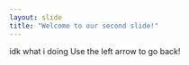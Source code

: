 ```yaml
---
layout: slide
title: "Welcome to our second slide!"
---
```

idk what i doing
Use the left arrow to go back!
